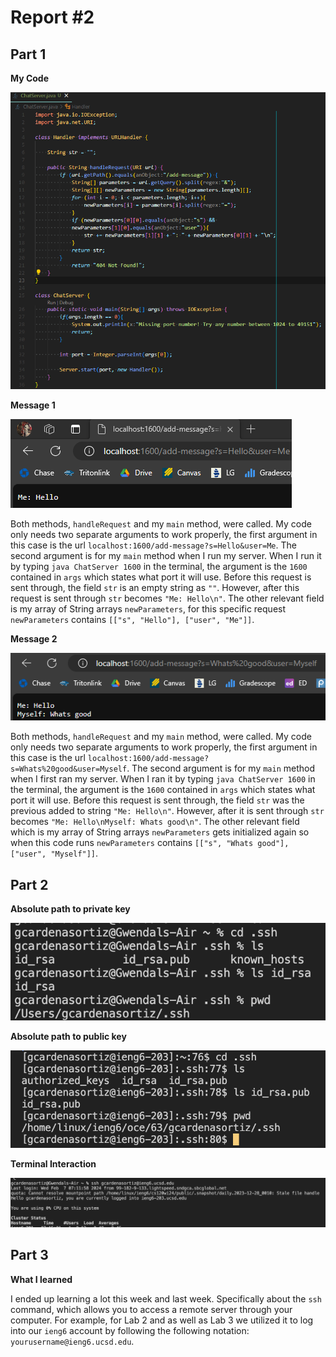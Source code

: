 # Report #2
## Part 1
**My Code**

![Image](code1.png)

**Message 1**

![Image](ss1.png) 

Both methods, `handleRequest` and my `main` method, were called. My code only needs two separate arguments to work properly, the first argument in this case is the url `localhost:1600/add-message?s=Hello&user=Me`. The second argument is for my `main` method when I run my server. When I run it by typing `java ChatServer 1600` in the terminal, the argument is the `1600` contained in `args` which states what port it will use. Before this request is sent through, the field `str` is an empty string as `""`. However, after this request is sent through `str` becomes `"Me: Hello\n"`. The other relevant field is my array of String arrays `newParameters`, for this specific request `newParameters` contains `[["s", "Hello"], ["user", "Me"]]`.

**Message 2**

![Image](ss2.png)

Both methods, `handleRequest` and my `main` method, were called. My code only needs two separate arguments to work properly, the first argument in this case is the url `localhost:1600/add-message?s=Whats%20good&user=Myself`. The second argument is for my `main` method when I first ran my server. When I ran it by typing `java ChatServer 1600` in the terminal, the argument is the `1600` contained in `args` which states what port it will use. Before this request is sent through, the field `str` was the previous added to string `"Me: Hello\n"`. However, after it is sent through `str` becomes `"Me: Hello\nMyself: Whats good\n"`. The other relevant field which is my array of String arrays `newParameters` gets initialized again so when this code runs `newParameters` contains `[["s", "Whats good"], ["user", "Myself"]]`.

## Part 2
**Absolute path to private key**

![Image](pvk2.png)

**Absolute path to public key**

![Image](pck3.png)

**Terminal Interaction**

![Image](np2.png)

## Part 3
**What I learned**

I ended up learning a lot this week and last week. Specifically about the `ssh` command, which allows you to access a remote server through your computer. For example, for Lab 2 and as well as Lab 3 we utilized it to log into our `ieng6` account by following the following notation: `yourusername@ieng6.ucsd.edu`.
